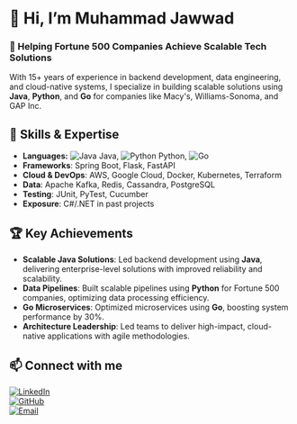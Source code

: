 # 👋 Hi, I’m Muhammad Jawwad

### 🚀 Helping Fortune 500 Companies Achieve Scalable Tech Solutions

With 15+ years of experience in backend development, data engineering, and cloud-native systems, I specialize in building scalable solutions using **Java**, **Python**, and **Go** for companies like Macy's, Williams-Sonoma, and GAP Inc.

## 🔧 Skills & Expertise
- **Languages:** ![Java](https://img.shields.io/badge/Java-%23ED8B00.svg?style=flat&logo=java&logoColor=white) Java, ![Python](https://img.shields.io/badge/Python-%233776AB.svg?style=flat&logo=python&logoColor=white) Python, ![Go](https://img.shields.io/badge/Go-%2300ADD8.svg?style=flat&logo=go&logoColor=white)
- **Frameworks**: Spring Boot, Flask, FastAPI
- **Cloud & DevOps**: AWS, Google Cloud, Docker, Kubernetes, Terraform
- **Data**: Apache Kafka, Redis, Cassandra, PostgreSQL
- **Testing**: JUnit, PyTest, Cucumber
- **Exposure**: C#/.NET in past projects

## 🏆 Key Achievements
- **Scalable Java Solutions**: Led backend development using **Java**, delivering enterprise-level solutions with improved reliability and scalability.
- **Data Pipelines**: Built scalable pipelines using **Python** for Fortune 500 companies, optimizing data processing efficiency.
- **Go Microservices**: Optimized microservices using **Go**, boosting system performance by 30%.
- **Architecture Leadership**: Led teams to deliver high-impact, cloud-native applications with agile methodologies.

## 📫 **Connect with me**
[![LinkedIn](https://img.shields.io/badge/LinkedIn-%230077B5.svg?style=flat&logo=linkedin&logoColor=white)](https://linkedin.com/in/jsiddiqui123)  
[![GitHub](https://img.shields.io/badge/GitHub-%23121011.svg?style=flat&logo=github&logoColor=white)](https://github.com/jawadsiddiqui)  
[![Email](https://img.shields.io/badge/Email-%23D14836.svg?style=flat&logo=gmail&logoColor=white)](mailto:asher.0484@gmail.com)
